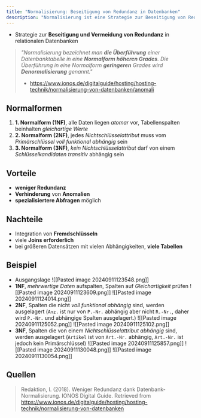 ```yaml
---
title: "Normalisierung: Beseitigung von Redundanz in Datenbanken"
description: "Normalisierung ist eine Strategie zur Beseitigung von Redundanz in relationalen Datenbanken durch Überführung in Normalformen wie 1NF, 2NF und 3NF. Sie verhindert Anomalien und ermöglicht spezialisierte Abfragen."
---
```


- Strategie zur **Beseitigung und Vermeidung von Redundanz** in relationalen Datenbanken 

> *"Normalisierung bezeichnet man **die Überführung** einer Datenbanktabelle in eine **Normalform höheren Grades**. Die Überführung in eine Normalform **geringeren** Grades wird **Denormalisierung** genannt."*
> - https://www.ionos.de/digitalguide/hosting/hosting-technik/normalisierung-von-datenbanken/anomali

## Normalformen

1. **1. Normalform (1NF)**, alle Daten liegen *atomar* vor, Tabellenspalten beinhalten *gleichartige Werte*
2. **2. Normalform (2NF)**, jedes *Nichtschlüsselattribut* muss vom *Primärschlüssel voll funktional abhängig* sein
3. **3. Normalform (3NF)**,  *kein Nichtschlüsselattribut* darf von einem *Schlüsselkandidaten transitiv* abhängig sein

## Vorteile
- **weniger Redundanz**
- **Verhinderung** von **Anomalien**
- **spezialisiertere Abfragen** möglich
## Nachteile
- Integration von **Fremdschlüsseln**
- viele **Joins erforderlich**
- bei größeren Datensätzen mit vielen Abhängigkeiten, **viele Tabellen**

## Beispiel
- Ausgangslage
![[Pasted image 20240911123548.png]]
- **1NF**, *mehrwertige Daten* aufspalten, Spalten auf *Gleichartigkeit* prüfen
![[Pasted image 20240911123609.png]]
![[Pasted image 20240911124014.png]]
- **2NF**, Spalten die nicht *voll funktional abhängig* sind, werden ausgelagert (`Anz.` ist nur von `P.-Nr.` abhängig aber nicht `R.-Nr.`, daher wird `P.-Nr.` und abhängige Spalten ausgelagert.)
![[Pasted image 20240911125052.png]]
![[Pasted image 20240911125102.png]]
- **3NF**, Spalten die von einem *Nichtschlüsselattribut abhängig* sind, werden ausgelagert (`Artikel` ist von `Art.-Nr.` abhängig, `Art.-Nr.` ist jedoch kein Primärschlüssel)
![[Pasted image 20240911125857.png]]
![[Pasted image 20240911130048.png]]
![[Pasted image 20240911130054.png]]

## Quellen

> Redaktion, I. (2018). Weniger Redundanz dank Datenbank-Normalisierung. IONOS Digital Guide. Retrieved from https://www.ionos.de/digitalguide/hosting/hosting-technik/normalisierung-von-datenbanken